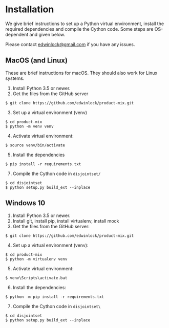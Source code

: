 # Installation
We give brief instructions to set up a Python virtual environment, install the required dependencies and compile the Cython code.
Some steps are OS-dependent and given below.

Please contact edwinlock@gmail.com if you have any issues.

## MacOS (and Linux)
These are brief instructions for macOS. They should also work for Linux systems.

1. Install Python 3.5 or newer.
2. Get the files from the GitHub server
```console
$ git clone https://github.com/edwinlock/product-mix.git
```
3. Set up a virtual environment (venv)
```console
$ cd product-mix
$ python -m venv venv
```
4. Activate virtual environment:
```console
$ source venv/bin/activate
```
5. Install the dependencies
```console
$ pip install -r requirements.txt
```
7. Compile the Cython code in `disjointset/`
```console
$ cd disjointset
$ python setup.py build_ext --inplace
```

## Windows 10

1. Install Python 3.5 or newer.
2. Install git, install pip, install virtualenv, install mock
3. Get the files from the GitHub server:
```console
$ git clone https://github.com/edwinlock/product-mix.git
```
4. Set up a virtual environment (venv):
```console
$ cd product-mix
$ python -m virtualenv venv
```
5. Activate virtual environment:
```console
$ venv\Scripts\activate.bat
```
6. Install the dependencies:
```console
$ python -m pip install -r requirements.txt
```
7. Compile the Cython code in `disjointset\`
```console
$ cd disjointset
$ python setup.py build_ext --inplace
```
